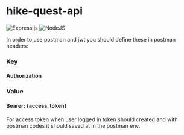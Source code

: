 ﻿# hike-quest-api
![Express.js](https://img.shields.io/badge/express.js-%23404d59.svg?style=for-the-badge&logo=express&logoColor=%2361DAFB) ![NodeJS](https://img.shields.io/badge/node.js-6DA55F?style=for-the-badge&logo=node.js&logoColor=white)


In order to use postman and jwt you should define these in postman headers:

<h3>Key</h3>
<h4>Authorization</h4>

<h3>Value</h3>
<h4>Bearer: {access_token}</h4>

For access token when user logged in token should created and with postman codes it should saved at  in the postman env. 
